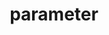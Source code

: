 ---
title:  "parameter"
excerpt: "Tableau 의 매개변수"
categories:
  - Tableau
tags:
  - 3
last_modified_at: 2021-02-16

toc: true
toc_label: "Table Of Contents"
toc_icon: "cog"
toc_sticky: true

use_math : true
---